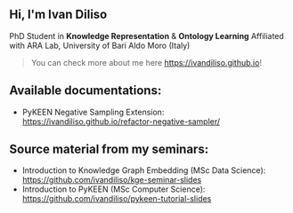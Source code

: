 ## Hi, I'm Ivan Diliso
PhD Student in **Knowledge Representation** & **Ontology Learning**
Affiliated with ARA Lab, University of Bari Aldo Moro (Italy)
> You can check more about me here https://ivandiliso.github.io!

## Available documentations:

- PyKEEN Negative Sampling Extension: https://ivandiliso.github.io/refactor-negative-sampler/

## Source material from my seminars:

- Introduction to Knowledge Graph Embedding (MSc Data Science): https://github.com/ivandiliso/kge-seminar-slides
- Introduction to PyKEEN (MSc Computer Science): https://github.com/ivandiliso/pykeen-tutorial-slides


<!--
**ivandiliso/ivandiliso** is a ✨ _special_ ✨ repository because its `README.md` (this file) appears on your GitHub profile.

Here are some ideas to get you started:

- 🔭 I’m currently working on ...
- 🌱 I’m currently learning ...
- 👯 I’m looking to collaborate on ...
- 🤔 I’m looking for help with ...
- 💬 Ask me about ...
- 📫 How to reach me: ...
- 😄 Pronouns: ...
- ⚡ Fun fact: ...
-->
